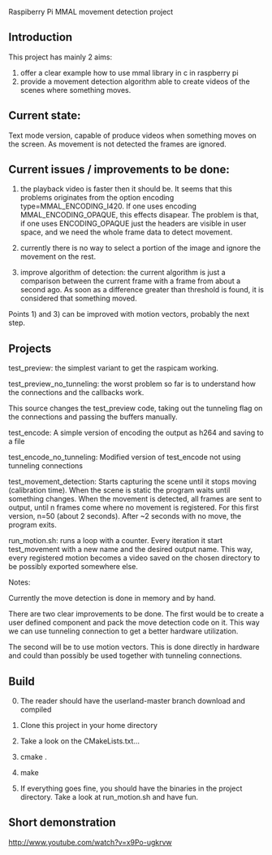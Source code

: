 Raspiberry Pi MMAL movement detection project


Introduction
------------

This project has mainly 2 aims:
1) offer a clear example how to use mmal library in c in raspberry pi
2) provide a movement detection algorithm able to create videos of the scenes where something moves.


Current state:
--------------

Text mode version, capable of produce videos when something moves on the screen.
As movement is not detected the frames are ignored.


Current issues / improvements to be done:
---------------
1) the playback video is faster then it should be.
It seems that this problems originates from the option encoding type=MMAL\_ENCODING\_I420.
If one uses encoding MMAL\_ENCODING\_OPAQUE, this effects disapear. 
The problem is that, if one uses ENCODING\_OPAQUE just the headers are visible in user space, and we need the whole frame data to detect movement.

2) currently there is no way to select a portion of the image and ignore the movement on the rest.

3) improve algorithm of detection: the current algorithm is just a comparison between the current frame with a frame from about a second ago. As soon as a difference greater than threshold is found, it is considered that something moved.

Points 1) and 3) can be improved with motion vectors, probably the next step.

Projects
--------

test\_preview: the simplest variant to get the raspicam working.

test\_preview\_no\_tunneling: the worst problem so far is to understand how the connections and the callbacks work.

This source changes the test\_preview code, taking out the tunneling flag on the connections and passing the buffers manually.

test\_encode: A simple version of encoding the output as h264 and saving to a file

test\_encode\_no\_tunneling: Modified version of test\_encode not using tunneling connections

test\_movement\_detection: Starts capturing the scene until it stops moving (calibration time). 
When the scene is static the program waits until something changes.
When the movement is detected, all frames are sent to output, until n frames come where no movement is registered.
For this first version, n=50 (about 2 seconds).
After ~2 seconds with no move, the program exits.

run\_motion.sh: runs a loop with a counter. Every iteration it start test\_movement with a new name and the desired output name.
This way, every registered motion becomes a video saved on the chosen directory to be possibly exported somewhere else.

Notes:

Currently the move detection is done in memory and by hand.

There are two clear improvements to be done. The first would be to create a user defined component and pack the move
detection code on it. This way we can use tunneling connection to get a better hardware utilization.

The second will be to use motion vectors. This is done directly in hardware and could than possibly be used together with 
tunneling connections.



Build
-----
0. The reader should have the userland-master branch download and compiled 

1. Clone this project in your home directory
   
2. Take a look on the CMakeLists.txt... 

3. cmake .

4. make

5. If everything goes fine, you should have the binaries in the project directory. Take a look at run\_motion.sh and have fun.


Short demonstration
-------------------
http://www.youtube.com/watch?v=x9Po-ugkrvw
